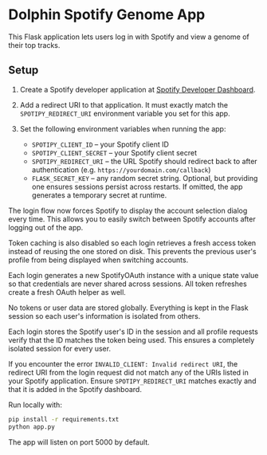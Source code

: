 # Dolphin Spotify Genome App

This Flask application lets users log in with Spotify and view a genome of
their top tracks.

## Setup

1. Create a Spotify developer application at [Spotify Developer Dashboard](https://developer.spotify.com/dashboard/).
2. Add a redirect URI to that application. It must exactly match the
   `SPOTIPY_REDIRECT_URI` environment variable you set for this app.
3. Set the following environment variables when running the app:

   - `SPOTIPY_CLIENT_ID` – your Spotify client ID
   - `SPOTIPY_CLIENT_SECRET` – your Spotify client secret
   - `SPOTIPY_REDIRECT_URI` – the URL Spotify should redirect back to
     after authentication (e.g. `https://yourdomain.com/callback`)
   - `FLASK_SECRET_KEY` – any random secret string. Optional, but providing one
     ensures sessions persist across restarts. If omitted, the app generates a
     temporary secret at runtime.

The login flow now forces Spotify to display the account selection dialog
every time. This allows you to easily switch between Spotify accounts after
logging out of the app.

Token caching is also disabled so each login retrieves a fresh access token
instead of reusing the one stored on disk. This prevents the previous user's
profile from being displayed when switching accounts.

Each login generates a new SpotifyOAuth instance with a unique state value so
that credentials are never shared across sessions. All token refreshes create a
fresh OAuth helper as well.

No tokens or user data are stored globally. Everything is kept in the Flask
session so each user's information is isolated from others.

Each login stores the Spotify user's ID in the session and all profile
requests verify that the ID matches the token being used. This ensures a
completely isolated session for every user.

If you encounter the error `INVALID_CLIENT: Invalid redirect URI`, the
redirect URI from the login request did not match any of the URIs listed in your
Spotify application. Ensure `SPOTIPY_REDIRECT_URI` matches exactly and that it is
added in the Spotify dashboard.

Run locally with:

```bash
pip install -r requirements.txt
python app.py
```

The app will listen on port 5000 by default.
